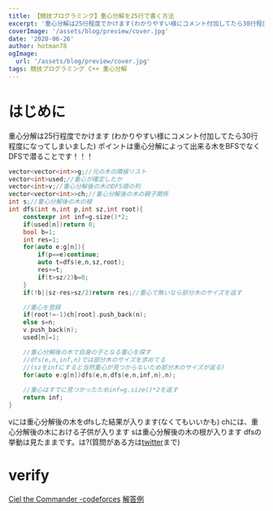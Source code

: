 ```yaml
---
title: 【競技プログラミング】重心分解を25行で書く方法
excerpt: '重心分解は25行程度でかけます(わかりやすい様にコメント付加してたら30行程度になってしまいました)ポイントは重心分解によって出来る木をBFSでなくDFSで潜ることです！！！'
coverImage: '/assets/blog/preview/cover.jpg'
date: '2020-06-26'
author: hotman78
ogImage:
  url: '/assets/blog/preview/cover.jpg'
tags: 競技プログラミング C++ 重心分解
---
```


# はじめに
重心分解は25行程度でかけます
(わかりやすい様にコメント付加してたら30行程度になってしまいました)
ポイントは重心分解によって出来る木をBFSでなくDFSで潜ることです！！！

```cpp:Centroid_Decomposition.cpp
vector<vector<int>>g;//元の木の隣接リスト
vector<int>used;//重心が確定したか
vector<int>v;//重心分解後の木のDFS順の列
vector<vector<int>>ch;//重心分解後の木の親子関係
int s;//重心分解後の木の根
int dfs(int n,int p,int sz,int root){
    constexpr int inf=g.size()*2;
    if(used[n])return 0;
    bool b=1;
    int res=1;
    for(auto e:g[n]){
        if(p==e)continue;
        auto t=dfs(e,n,sz,root);
        res+=t;
        if(t>sz/2)b=0;
    }
    if(!b||sz-res>sz/2)return res;//重心で無いなら部分木のサイズを返す

    //重心を登録
    if(root!=-1)ch[root].push_back(n);
    else s=n;
    v.push_back(n);
    used[n]=1;

    //重心分解後の木で自身の子となる重心を探す
    //dfs(e,n,inf,n)では部分木のサイズを求めてる
    //(szをinfにすると当然重心が見つからないため部分木のサイズが返る)
    for(auto e:g[n])dfs(e,n,dfs(e,n,inf,n),n);
    
    //重心はすでに見つかったためinf=g.size()*2を返す
    return inf;
}
```

vには重心分解後の木をdfsした結果が入ります(なくてもいいかも)
chには、重心分解後の木における子供が入ります
sは重心分解後の木の根が入ります
dfsの挙動は見たままです。は?(質問がある方は[twitter](https://twitter.com/hotmanww)まで)

# verify
[Ciel the Commander -codeforces](https://codeforces.com/problemset/problem/321/C)
[解答例](https://wandbox.org/permlink/GXdoKD4JbIB5pPSb)
